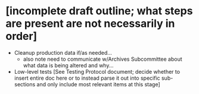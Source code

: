 # [incomplete draft outline; what steps are present are not necessarily in order]

- Cleanup production data if/as needed...
  - also note need to communicate w/Archives Subcommittee about what data is being altered and why...
- Low-level tests [See Testing Protocol document; decide whether to insert entire doc here or to instead parse it out into specific sub-sections and only include most relevant items at this stage]
